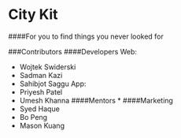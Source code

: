 City Kit
========
####For you to find things you never looked for


###Contributors
####Developers
Web:
* Wojtek Swiderski
* Sadman Kazi
* Sahibjot Saggu
App:
* Priyesh Patel
* Umesh Khanna
####Mentors
  *
####Marketing
* Syed Haque
* Bo Peng
* Mason Kuang
